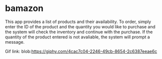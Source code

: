 # bamazon
This app provides a list of products and their availability.
To order, simply enter the ID of the product and the quantity you would like to purchase and the system will check the inventory and continue with the purchase.
If the quantity of the product entered is not avaliable, the system will prompt a message. 

Gif link: blob:https://giphy.com/4cac7c04-2246-49cb-8654-2c6387eeae6c


